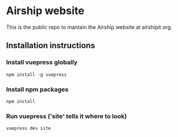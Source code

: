 # Airship website

This is the public repo to mantain the Airship website at airshipit.org.

## Installation instructions

### Install vuepress globally

```
npm install -g vuepress
```

### Install npm packages

```
npm install
```

### Run vuepress ('site' tells it where to look)

```
vuepress dev site
```
